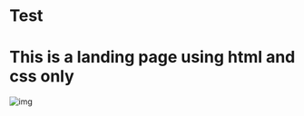 # Test
# This is a landing page using html and css only
![img](https://user-images.githubusercontent.com/95970834/145829644-9bace80c-e4cd-4956-8f2b-9c642762d7a0.png)
